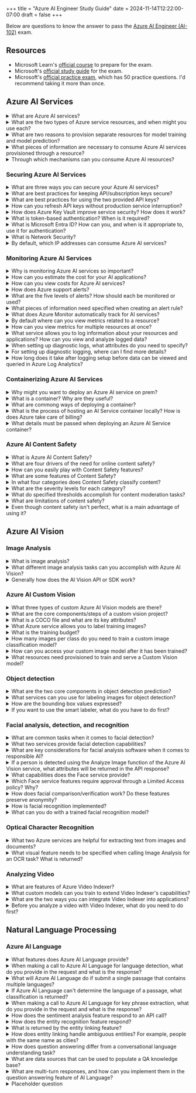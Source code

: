 +++
title = "Azure AI Engineer Study Guide"
date = 2024-11-14T12:22:00-07:00
draft = false
+++

Below are questions to know the answer to pass the [Azure AI Engineer (AI-102)](https://learn.microsoft.com/en-us/credentials/certifications/azure-ai-engineer/) exam.

## Resources

* Microsoft Learn's [official course](https://learn.microsoft.com/en-us/training/courses/ai-102t00) to prepare for the exam.
* Microsoft's [official study guide](https://learn.microsoft.com/en-us/credentials/certifications/resources/study-guides/ai-102) for the exam.
* Microsoft's [official practice exam](https://learn.microsoft.com/en-us/credentials/certifications/azure-ai-engineer/practice/assessment?assessment-type=practice&assessmentId=61&practice-assessment-type=certification), which has 50 practice questions. I'd recommend taking it more than once.

## Azure AI Services

<details>
<summary>What are Azure AI services?</summary>

> A suite of cloud-based products that deliver AI capabilities.

</details>

<details>
<summary>What are the two types of Azure service resources, and when might you use each?</summary>

> - A **single-service resource** provides access to a single Azure service. This is a good strategy when you only need one Azure resource for a project or when you want to see cost information separately.
> - A **multi-service resource** provides access to many Azure services with a single key and endpoint. With this strategy all services are billed together. This is helpful when you need several Azure services or are exploring capabilities.

</details>

<details>
<summary>What are two reasons to provision separate resources for model training and model prediction?</summary>

> 1. This allows you to separate and monitor costs for training and inference separately.
> 2. This allows you to train on a service-specific resource, but host the model for predictions on a general AI-services resource.

</details>

<details>
<summary>What pieces of information are necessary to consume Azure AI services provisioned through a resource?</summary>

> Once you provision an Azure AI resource, it creates an endpoint to target to consume those resources. To do this you will need:
> 1. The endpount URI.
> 2. An API key for the endpoint (two are provisioned and can be refreshed at any time).
> 3. The resource location (e.g., us-west2).

</details>

<details>
<summary>Through which mechanisms can you consume Azure AI resources?</summary>

> * Via REST APIs
> * Using SDKs (e.g. Python or C#)
> * In many cases, via cloud-based Studios (e.g., Azure AI Studio, Azure Speech Studio)

</details>

### Securing Azure AI Services

<details>
<summary>What are three ways you can secure your Azure AI services?</summary>

> 1. By refreshing and managing subscription/API keys according to best practices.
> 2. By limiting access to applications and roles with the appropriate permissions.
> 3. By using network security to limit the range of IP addresses that can access the services.

</details>

<details>
<summary>What are best practices for keeping API/subscription keys secure?</summary>

> 1. Refresh subscription keys often.
> 2. Protect keys with Azure key vault.

</details>

<details>
<summary>What are best practices for using the two provided API keys?</summary>

> Use one for production and another for development. Refresh the development API key more often.

</details>

<details>
<summary>How can you refresh API keys without production service interruption?</summary>

> Since each resource provides two API keys, you can:
> 1. Switch production applications to reference API key 2.
> 2. Refresh API key 1.
> 3. Switch production applications back to using API key 1.
> 4. Refresh API key 2.

</details>

<details>
<summary>How does Azure Key Vault improve service security? How does it work?</summary>

> It allows you to consume Azure services without hardcoding the API key in an application's codebase.
> 
> Azure Key Vault admins provide access to a _security principal_, who can define a _managed identity_ for the application that needs access. During runtime, the application uses this managed identity to access the key vault and grab the API key, allowing it to consume the corresponding Azure AI Service.

</details>

<details>
<summary>What is token-based authentication? When is it required?</summary>

> Token-based authentication is when an API key is included in the initial request to use an Azure AI service. All subsequent requests are then authenticated for 10 minutes, after which authentication will need to happen again.
> 
> Token-based authentication is supported (and sometimes required) for REST API requests. Use of SDKs handles token authentication for you.

</details>

<details>
<summary>What is Microsoft Entra ID? How can you, and when is it appropriate to, use it for authentication?</summary>

> Microsoft Entra ID is a cloud-based identity and access management (IAM) service, which allows you to provision access to certain service principals and managed identities on Azure.
> 
> You can use it to assign permissions to a role, then add that role to users within your Azure subscription. It is good to use when designing applications meant for use within your organization.

</details>

<details>
<summary>What is Network Security?</summary>

> Network security is limiting the range of IP addresses that can access an Azure AI service.

</details>

<details>
<summary>By default, which IP addresses can consume Azure AI services?</summary>

> _All of them_! This is why network security is so important.

</details>

### Monitoring Azure AI Services

<details>
<summary>Why is monitoring Azure AI services so important?</summary>

> Like any cloud-based service, monitoring is essential to track costs, identify utilization trends, and detect potential issues.

</details>

<details>
<summary>How can you estimate the cost for your AI applications?</summary>

> You can view cost structures in service documentation, and you can use the [Azure Pricing Calculator](https://azure.microsoft.com/pricing/calculator/)!

</details>

<details>
<summary>How can you view costs for Azure AI services?</summary>

> In the Azure portal, you can view costs for your subscription with the _Cost Analysis_ tab. You can add a filter to only view costs for AI (i.e., _Cognitive_) services.

</details>

<details>
<summary>How does Azure support alerts?</summary>

> Alert rules can be implemented for each service. These rules are based on event or metric thresholds.

</details>

<details>
<summary>What are the five levels of alerts? How should each be monitored or used?</summary>

> 1. _Critical_ alerts mean there is an urgent problem that needs attention.
> 2. _Errors_ also indicate urgent problems that need immediate attention.
> 3. A _warning_ means something needs attention very soon.
> 4. _Informational_ alerts are useful to check once a week or so.
> 5. _Verbose_ alerts are only helpful when connected to a dashboard or something similar.

</details>

<details>
<summary>What pieces of information need specified when creating an alert rule?</summary>

> 1. The alert rule's _scope_ (the resource it is monitoring).
> 2. An alert condition, meaning the event it is looking for or the metric threshold that must be exceeded.
> 3. An action, like sending an email to notify someone of the alert.
> 4. Alert details, such as the name of the alert and the resource group that defines it.

</details>

<details>
<summary>What does Azure Monitor automatically track for AI services?</summary>

> * Endpoint requests
> * Data submitted
> * Data returned
> * Errors

</details>

<details>
<summary>By default where can you view metrics related to a resource?</summary>

> Metrics can be viewed for an individual resource on that resource's _Metrics_ page. You can create charts of different aggregation levels and add them to the _Metrics_ page.

</details>

<details>
<summary>How can you view metrics for multiple resources at once?</summary>

> Create a dashboard in the Azure portal. You can have up to 100 named dashboards, in which you can add metrics from multiple resources.

</details>

<details>
<summary>What service allows you to log information about your resources and applications? How can you view and analyze logged data?</summary>

> You can log information with diagnostic logging. Typically logs get sent to Azure Event Hub for storage, and then you can access and analyze these events in Azure Log Analytics. You can also send older log data to Azure Storage for archiving and occasional retrieval.

</details>

<details>
<summary>When setting up diagnostic logs, what attributes do you need to specify?</summary>

> * A name for the settings.
> * The categories of event data that you want to capture.
> * Retention policy for the logged data.
> * Details of the destinations for the data.

</details>

<details>
<summary>For setting up diagnostic logging, where can I find more details?</summary>

> At the [Azure diagnostic logging](https://learn.microsoft.com/en-us/azure/ai-services/diagnostic-logging) page.

</details>

<details>
<summary>How long does it take after logging setup before data can be viewed and queried in Azure Log Analytics?</summary>

> About one hour.

</details>

### Containerizing Azure AI Services

<details>
<summary>Why might you want to deploy an Azure AI service on prem?</summary>

> * To keep sensitive data on the same network without sending it to the cloud.
> * To reduce latency between the AI service and the local data.

</details>

<details>
<summary>What is a container? Why are they useful?</summary>

> A container comprises an application and the runtime components needed to run it. Containers are great because they are portable across hosts, meaning they can be run on many different types of operating systems or hardware. Also, a single host can support running multiple containers at once.

</details>

<details>
<summary>What are commong ways of deploying a container?</summary>

> Deploy it locally or on a private network that is running a Docker server.
> Deploying on an Azure Container Instance.
> Deploying on an Azure Kubernetes Cluster.

</details>

<details>
<summary>What is the process of hosting an AI Service container locally? How is does Azure take care of billing?</summary>

> 1. Find and download the container image for the service you need from Microsoft Container Registry.
> 2. Run the container (it will host endpoints) and use it as you would use the service on the cloud.
> 3. Periodically utilization metrics will be sent to Azure AI Services for billing purposes.

</details>

<details>
<summary>What details must be passed when deploying an Azure AI Service container?</summary>

> 1. An API Key for billing purposes.
> 2. The URI endpoint (for billing).
> 3. A value of "Accept" for the EULA.

</details>

### Azure AI Content Safety

<details>
<summary>What is Azure AI Content Safety?</summary>

> An Azure AI service designed to make it easy to include advanced content safety capabilities into applications.

</details>

<details>
<summary>What are four drivers of the need for online content safety?</summary>

> 1. Human- and AI-generated content continues to exponentiall increase online, including harmful content.
> 2. There is growing regulatory pressure to regulate online content.
> 3. Users need transparency in content moderation standards and enforcement.
> 4. Content is increasingly more complex (i.e. multi-modal).

</details>

<details>
<summary>How can you easily play with Content Safety features?</summary>

> In Azure AI Foundry! Content Safety is a tab in the application.

</details>

<details>
<summary>What are some features of Content Safety?</summary>

> With Content Safety you can:
> * moderate text content
> * detect hallucinated content from LLMs
> * identify protected (i.e. copyrighted) material in LLM output
> * implement prompt shields (guard against jailbreak and indirect attacks)
> * moderate image content
> * customize your own content filtering

</details>

<details>
<summary>In what four categories does Content Safety classify content?</summary>

> It can classify content as including hate, sexual, self-harm, or violent.

</details>

<details>
<summary>What are the severity levels for each category?</summary>

> For text moderation, each class is given an integer from 0 (no risk) to 6 (high, urgent risk). For image moderation each class is given a score of safe, low, or high.

</details>

<details>
<summary>What do specified thresholds accomplish for content moderation tasks?</summary>

> The threshold level determines what content is automatically allowed in an application. For example, if an image content moderation threshold is set at "medium", and someone submits an image that has a "high" rating on any of the four categories, that image won't be allowed.

</details>

<details>
<summary>What are limitations of content safety?</summary>

> Content safety depends on AI algorithms, and they aren't perfect. To ensure they are working as good as possible, the algorithms should be evaluated (using classification metrics such as precision, recall, and F1 score). We might want to prioritize recall to avoid false negatives!

</details>

<details>
<summary>Even though content safety isn't perfect, what is a main advantage of using it?</summary>

> A primary advantage is its scale. It can check all incoming content and flag content that needs further moderation from humans.

</details>

## Azure AI Vision

### Image Analysis

<details>
<summary>What is image analysis?</summary>

> Image analysis is all about extracting information from images.

</details>

<details>
<summary>What different image analysis tasks can you accomplish with Azure AI Vision?</summary>

> * DenseCaptions – Developing a caption for an image
> * Tags – Identifying tags that are fitting for an image
> * Detecting people and objects in images
> * Determining the format and size of an image
> * Classifying an image, and determining if it contains known celebrities and/or landmarks
> * Detecting and removing the background of an image.
> * Image moderation ... determining if an image contains adult or violent content.
> * Optical character recognition (OCR)
> * Smart thumbnail generation, which looks at what part of an image would be best for a thumbnail, then generates a thumbnail from that image.

</details>

<details>
<summary>Generally how does the AI Vision API or SDK work?</summary>

> You make a call to Azure AI Vision, including the image to analyze and the visual features to include in the analysis (one or many of the tasks AI Vision can handle).

</details>

### Azure AI Custom Vision

<details>
<summary>What three types of custom Azure AI Vision models are there?</summary>

> * Image classification models (multi-class or multi-label)
> * Object detection models
> * Product recognition models (object detection, but specifically trained for product labels and brand names)

</details>

<details>
<summary>What are the core components/steps of a custom vision project?</summary>

> * Create a blob storage container and upload the training images.
> * Create a dataset, specifying what type of custom vision project it is.
> * Label the data, which creates a COCO file.
> * Connect the COCO file to the images in the dataset.
> * Training the model (specify model type and training budget)
> * Evaluate performance and make predictions!

</details>

<details>
<summary>What is a COCO file and what are its key attributes?</summary>

> A COCO file is a JSON file with a specific format:
> * the _images_ attribute defines the location of images in blob storage and has the file name, width, height, etc.
> * the _annotations_ attribute defines the classifications (or objects) for the image and the bounding box/area for the classification (in the case of object detection)
> * the _categories_ attribute defines the classification categories

</details>

<details>
<summary>What Azure service allows you to label training images?</summary>

> Azure Machine Learning studio! You can use it to create a _Data Labeling project_

</details>

<details>
<summary>What is the training budget?</summary>

> An upper bound of time for how long the training will run.

</details>

<details>
<summary>How many images per class do you need to train a custom image classification model?</summary>

> At least 3-5 per class/label, but the more the better!

</details>

<details>
<summary>How can you access your custom image model after it has been trained?</summary>

> Through APIs or in Vision Studio.

</details>

<details>
<summary>What resources need provisioned to train and serve a Custom Vision model?</summary>

> * An Azure AI multi-service resource will take care of both training and prediction, or ...
> * An Azure AI Custom Vision training resource and a ...
> * Azure AI Custom Vision prediction resource

</details>

### Object detection

<details>
<summary>What are the two core components in object detection prediction?</summary>

> 1. The class label of each object in the image.
> 2. The location of each object in the image, represented as coordinates of a bounding box that encloses the object.

</details>

<details>
<summary>What services can you use for labeling images for object detection?</summary>

> * The Azure AI Custom Vision portal
> * Azure Machine Learning Studio Data Labeler
> * Microsoft Visual Object Tagging Tool (VOTT)

</details>

<details>
<summary>How are the bounding box values expressed?</summary>

> They are expressed by four values, each represents a proportional value relative to the image size
> * _left_ – the left coordinate of the bounding box
> * _top_ – the top coordinate of the bounding box
> * _width_ – the percentage of the image that the object's width takes
> * _height_ – the percentage of the image that the object's height takes

</details>

<details>
<summary>If you want to use the smart labeler, what do you have to do first?</summary>

> Tag some images with objects of each class and train an initial object detection model.

</details>

### Facial analysis, detection, and recognition

<details>
<summary>What are common tasks when it comes to facial detection?</summary>

> * Detect when a person is present
> * Identify a person's facial location
> * Recognize individuals

</details>

<details>
<summary>What two services provide facial detection capabilities?</summary>

> * Azure AI Vision can detect people in an image and will return a bounding box for the location of a face.
> * The Face service is best suited for the task and offers comprehensive facial analysis capabilities.

</details>

<details>
<summary>What are key considerations for facial analysis software when it comes to responsible AI?</summary>

> * Data privacy and security – facially data is PII!
> * Transparency – need to make sure users know how their facial data is used and who will be able to access it.
> * Fair and inclusive – need to ensure the AI system isn't used in a manner that is prejudiced or unfairly targets individuals.

</details>

<details>
<summary>If a person is detected using the Analyze Image function of the Azure AI Vision service, what attributes will be returned in the API response?</summary>

> There is a `peopleResult` attribute returned by the API. It will return a list of bounding boxes for each person detected and how confident it is about its prediction.

</details>

<details>
<summary>What capabilities does the Face service provide?</summary>

> * Face detection
> * Face attribute analysis (head pose, glasses, blur, exposure, noise, occlusion, face accessories, quality for recognition)
> * Facial landmark location (eye corners, pupils, tips of nose, etc.)
> * Face comparison (compare faces across many images for similarity)
> * Face verification (see if a face in one image is the same one in another)
> * Facial recognition (identify specific individuals)
> * Facial liveness (determine if a video stream is real or fake)

</details>

<details>
<summary>Which Face service features require approval through a Limited Access policy? Why?</summary>

> Facial recognition, comparison, and verification since those services are rich with PII.

</details>

<details>
<summary>How does facial comparison/verification work? Do these features preserve anonymity?</summary>

> When a face is detected, a GUID is assigned to the face and retained (cached) for 24 hours. Subsequent images can be compared to the cached data to determine if they are similar (comparison) or the same person (verification).
> 
> The way this works allows for comparison/verification anonymously, since the identity of the person doesn't actually need to be known.

</details>

<details>
<summary>How is facial recognition implemented?</summary>

> In facial recognition, you create a person group (e.g., employees, or family members, etc.), you add examples of each person to this group (ideally in multiple poses), and identify/label each person. Then you train. The identities of these individuals persist.

</details>

<details>
<summary>What can you do with a trained facial recognition model?</summary>

> A trained facial recognition model is stored in a Face/Azure AI service resource. It can be used to:
> * Identify individuals in images
> * Verify the identity of a detected face
> * Analyze images to find faces that are similar to known faces.

</details>

### Optical Character Recognition

<details>
<summary>What two Azure services are helpful for extracting text from images and documents?</summary>

> * Image Analysis (OCR) in Azure AI VIsion is great for extracting text from images and handwritten notes.
> * Document Intelligence extracts text from PDFs and documents that are more orderly (e.g., receipts, invoices)

</details>

<details>
<summary>What visual feature needs to be specified when calling Image Analysis for an OCR task? What is returned?</summary>

> You need to pass `VisualFeatures.READ`. In the response you will get an object for each line of text in the provided image. Within each object will be the text it found, the bounding polygon (x/y coordinates), and the confidence of the word extracted.

</details>

### Analyzing Video

<details>
<summary>What are features of Azure Video Indexer?</summary>

> Video Indexer is your one-stop-shop for extracting information from videos. It can do:
> * Facial recognition for people in the video
> * OCR for text in the video
> * Speech transcription for the video's audio
> * Topics – identify key topics for the video
> * Sentiment analysis on themes in the video
> * Labels – identify tags for the video
> * Moderate adult, harmful, or violent themes in the video
> * Segment the video into individual themes

</details>

<details>
<summary>What custom models can you train to extend Video Indexer's capabilities?</summary>

> * You can train the model to recognize certain people in the video, such as employees!
> * Domain specific language models can be trained to detect and transcribe this niche language.
> * Detect specific brands, products, companies, etc.

</details>

<details>
<summary>What are the two ways you can integrate Video Indexer into applications?</summary>

> * You can embed a Video Indexer widget onto your website!
> * You can use the Video Indexer API

</details>

<details>
<summary>Before you analyze a video with Video Indexer, what do you need to do first?</summary>

> You need to ulpoad the video to Azure Video Indexer and index it!

</details>

## Natural Language Processing

### Azure AI Language

<details>
<summary>What features does Azure AI Language provide?</summary>

> * Language detection for a passage of text
> * Key phrase extraction – pulling out important words and phrases from text
> * Sentiment analysis
> * Named entity recognition (NER) – detecting references to people, locations, time periods, organizations, etc.
> * Entity linking – identify specific entities and the link to appropriate Wikipedia articles

</details>

<details>
<summary>When making a call to Azure AI Language for language detection, what do you provide in the request and what is the response?</summary>

> You provide a list of passages of text (documents) and an identifier for each passage. The service responds with an object that provides an identified language for each passage and a confidence score from 0 to 1.

</details>

<details>
<summary>What will Azure AI Language do if submit a single passage that contains multiple languages?</summary>

> It will try and detect the dominant language in the passage. It only returns one language classification per passage.

</details>

<details>
<summary>If Azure AI Language can't determine the language of a passage, what classification is returned?</summary>

> It will return `(Unknown)` and a confidence score of 0.0.

</details>

<details>
<summary>When making a call to Azure AI Language for key phrase extraction, what do you provide in the request and what is the response?</summary>

> The request includes a list of passages and their language. In the response there will be a `keyPhrases` object, which is a list of strings, one entry per key phrase.

</details>

<details>
<summary>How does the sentiment analysis feature respond to an API call?</summary>

> It responds with the sentiment (negative, neutral, or positive) for each sentence in the passage. It also gives confidence scores for each classification for each sentence. It also provides an overall sentiment and confidence scores for the entire passage based on the scores of the individual sentences.

</details>

<details>
<summary>How does the entity recognition feature respond?</summary>

> For each passage provided, it will give a list of entities. For each entity it returns an object that specifies the entity name, category, location, and confidence score for its classification.

</details>

<details>
<summary>What is returned by the entity linking feature?</summary>

> For each passage it gives the name of the entity, its location within the text, a confidence score for the entity identification, and the wikipedia URL for the matched entity.

</details>

<details>
<summary>How does entity linking handle ambiguous entities? For example, people with the same name as cities?</summary>

> The entity linking service can handle ambiguous entities automatically.

</details>

<details>
<summary>How does question answering differ from a conversational language understanding task?</summary>

> In question answering, a user submits a question and an answer is returned. NLP is used to help accomplish the task. In conversational language understanding, a user submits an utterance (can be a question), but they expect an action to be performed (e.g., Hey Siri, play Imagine Dragons on Spotify)

</details>

<details>
<summary>What are data sources that can be used to populate a QA knowledge base?</summary>

> * An FAQ document or a URL that contains an FAQ.
> * Files containing text from which questions and answers can be extracted.
> * QA chat sessoins that include common questions and answers.

</details>

<details>
<summary>What are multi-turn responses, and how can you implement them in the question answering feature of AI Language?</summary>

> A multi-turn response is one in which follow-up questions might be need in order to provide the correct answer. When setting up your knowledge based you can specify follow up prompts.

</details>

<details>
<summary>Placeholder question</summary>

> Answer

</details>
